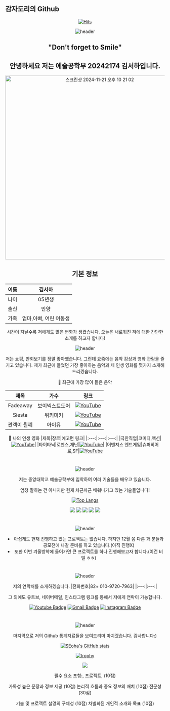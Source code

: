 ## 감자도리의 Github

<div align=center>
	
[![Hits](https://hits.seeyoufarm.com/api/count/incr/badge.svg?url=https%3A%2F%2Fgithub.com%2Fshgim05&count_bg=%23AEDDF3&title_bg=%23555555&icon=&icon_color=%23E7E7E7&title=hits&edge_flat=false)](https://hits.seeyoufarm.com)

![header](https://capsule-render.vercel.app/api?type=waving&color=gradient&customColorList=10&height=200&section=header&text=Welcome%20to%20Seoha's%20Github&fontSize=50&animation=twinkling)

 ## "Don't forget to Smile"
 ## 안녕하세요 저는 에술공학부 20242174 김서하입니다.

<img width="581" alt="스크린샷 2024-11-21 오후 10 21 02" src="https://github.com/user-attachments/assets/9b07f415-b46c-4bbc-8a57-a130df5a4f44">

## 기본 정보
|이름|김서하|
|:---:|:---:|
|나이|05년생|
|출신|안양|
|가족|엄마,아빠, 어린 여동생|

시간이 자날수록 저에게도 많은 변화가 생겼습니다. 오늘은 새로워진 저에 대한 간단한 소개를 하고자 합니다!

![header](https://capsule-render.vercel.app/api?type=soft&color=auto&height=60&section=header&text=좋아하는%20것&fontSize=30)

저는 쇼핑, 만회보기를 정말 좋아했습니다. 그런데 요즘에는 음악 감상과 영화 관람을 즐기고 있습니다. 제가 최근에 들었던 가장 좋아하는 음악과 제 인생 영화를 몇가지 소개해 드리겠습니다.


📌 최근에 가장 많이 들은 음악


|제목|가수|링크|
|:---:|:---:|:---:|
|Fadeaway|보이넥스트도어|[![YouTube](https://img.shields.io/badge/YouTube-red?logo=youtube&style=for-the-badge)](https://www.youtube.com/watch?v=AL5SkIfr26A)|
|Siesta|위키미키|[![YouTube](https://img.shields.io/badge/YouTube-red?logo=youtube&style=for-the-badge)](https://youtu.be/kYt8gxlthWs?si=k9quHnpMui6lzWNz)|
|관객이 될꼐|아이유|[![YouTube](https://img.shields.io/badge/YouTube-red?logo=youtube&style=for-the-badge)](https://www.youtube.com/watch?v=_ZfT3M6ZKEM)

📌 나의 인생 영화
|제목|장르|예고편 링크|
|:---:|:---:|:---:|
|극한직업|코미디,액션|[![YouTube](https://img.shields.io/badge/YouTube-red?logo=youtube&style=for-the-badge)](https://youtu.be/-OvSJ4_zc2c?si=sSou3ITqgXUDfeI6)|
|타이타닉|로멘스,재난|[![YouTube](https://img.shields.io/badge/YouTube-red?logo=youtube&style=for-the-badge)](https://youtu.be/xMqz1d4eKSk?si=ED864YantSojhKeK)|
|어벤져스 엔드게임|슈퍼히어로,SF|[![YouTube](https://img.shields.io/badge/YouTube-red?logo=youtube&style=for-the-badge)](https://youtu.be/Ko2NWhXI9e8?si=rXjZ94hb30qWyxMF)

#

![header](https://capsule-render.vercel.app/api?type=soft&color=auto&height=60&section=header&text=기술&fontSize=30)

저는 중앙대학교 예술공학부에 입학하여 여러 기술들을 배우고 있습니다.

엄청 잘하는 건 아니지만 현재 차근차근 배워나가고 있는 기술들입니다!

[![Top Langs](https://github-readme-stats.vercel.app/api/top-langs/?username=shgim05)](https://github.com/shgim05/github-readme-stats)

<a href="https://www.java.com/ko/"><img src="https://img.shields.io/badge/java-007396?style=for-the-badge&logo=java&logoColor=white"></a>
<a href="https://www.w3schools.com/cpp/"><img src="https://img.shields.io/badge/c++-00599C?style=for-the-badge&logo=c%2B%2B&logoColor=white"></a>
<a href="https://www.python.org/"><img src="https://img.shields.io/badge/python-3776AB?style=for-the-badge&logo=python&logoColor=white"></a>
<a href="https://github.com/"><img src="https://img.shields.io/badge/github-181717?style=for-the-badge&logo=github&logoColor=white"></a>
<a href="https://developer.mozilla.org/en-US/docs/Web/JavaScript"><img src="https://img.shields.io/badge/javascript-F7DF1E?style=for-the-badge&logo=javascript&logoColor=black"></a>

#

![header](https://capsule-render.vercel.app/api?type=soft&color=auto&height=60&section=header&text=프로젝트&fontSize=30)
- 아쉽게도 현재 진행하고 있는 프로젝트는 없습니다. 하지만 12월 쯤 다른 과 분들과 공모전에 나갈 준비를 하고 있습니다.(아직 진행X)
- 또한 이번 겨울방학에 들어가면 큰 프로젝트를 하나 진행해보고자 합니다.(이건 비밀 ㅎㅎ)


#

![header](https://capsule-render.vercel.app/api?type=soft&color=auto&height=60&section=header&text=연락처&fontSize=30)

저의 연락처를 소개하겠습니다.
|전화번호|82+ 010-9720-7963|
|:---:|:---:|

그 외에도 유트브, 네이버메일, 인스타그램 링크를 통해서 저에게 연락이 가능합니다.

[![Youtube Badge](https://img.shields.io/badge/Youtube-ff0000?style=flat-square&logo=youtube&link=https://www.youtube.com/@%EB%83%A0-b5d)](https://www.youtube.com/@%EB%83%A0-b5d)
[![Gmail Badge](https://img.shields.io/badge/Gmail-d14836?style=flat-square&logo=Gmail&logoColor=white&link=mailto:shgim2005@gmail.com)](mailto:shgim2005@gmail.com) 
[![Instagram Badge](https://img.shields.io/badge/Instagram-d14836?style=flat-square&logo=instagram&link=https://www.instagram.com/ha05_seo.k/)](https://www.instagram.com/ha05_seo.k/)

#
![header](https://capsule-render.vercel.app/api?type=soft&color=auto&height=60&section=header&text=나의%20Github&fontSize=30)

마지막으로 저의 Github 통계자료들을 보여드리며 마치겠습니다. 감사합니다:)

[![SEoha's GitHub stats](https://github-readme-stats.vercel.app/api?username=seoha&show_icons=true&theme=solarized-light)](https://github.com/shgim05/github-readme-stats)

[![trophy](https://github-profile-trophy.vercel.app/?username=shgim05)](https://github.com/shgim05/github-profile-trophy)

<a href="https://github.com/seoha's/gitanimals">
  <img src="https://render.gitanimals.org/farms/{shgim05}"/>
</a>

필수 요소 포함:, 프로젝트,  (10점)

가독성 높은 문장과 정보 제공 (10점)
논리적 흐름과 중요 정보의 배치 (10점)
전문성 (30점)

기술 및 프로젝트 설명의 구체성 (10점)
차별화된 개인적 소개와 목표 (10점)
